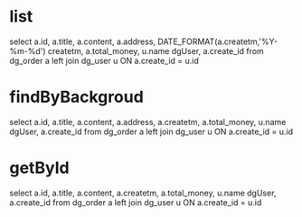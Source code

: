 list
===
select 
    a.id,
    a.title,
    a.content,
    a.address,
    DATE_FORMAT(a.createtm,'%Y-%m-%d') createtm,
    a.total_money,
    u.name dgUser,
    a.create_id
from
    dg_order a
        left join
    dg_user u ON a.create_id = u.id

findByBackgroud
===
select 
    a.id,
    a.title,
    a.content,
    a.address,
    a.createtm,
    a.total_money,
    u.name dgUser,
    a.create_id
from
    dg_order a
        left join
    dg_user u ON a.create_id = u.id

getById    
===
select 
    a.id,
    a.title,
    a.content,
    a.createtm,
    a.total_money,
    u.name dgUser,
    a.create_id
from
    dg_order a
        left join
    dg_user u ON a.create_id = u.id